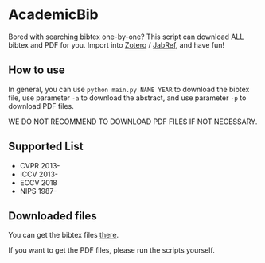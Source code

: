# AcademicBib

Bored with searching bibtex one-by-one? This script can download ALL bibtex and PDF for you. Import into [Zotero](https://www.zotero.org/) / [JabRef](http://www.jabref.org/), and have fun!

## How to use

In general, you can use `python main.py NAME YEAR` to download the bibtex file, use parameter `-a` to download the abstract, and use parameter `-p` to download PDF files.

WE DO NOT RECOMMEND TO DOWNLOAD PDF FILES IF NOT NECESSARY.

## Supported List

+ CVPR 2013-
+ ICCV 2013-
+ ECCV 2018
+ NIPS 1987-

## Downloaded files

You can get the bibtex files [there](https://drive.google.com/open?id=1_Z-Ce6FFeu9rIx5ZXMDKqgYHYBf1blCi). 

If you want to get the PDF files, please run the scripts yourself.
